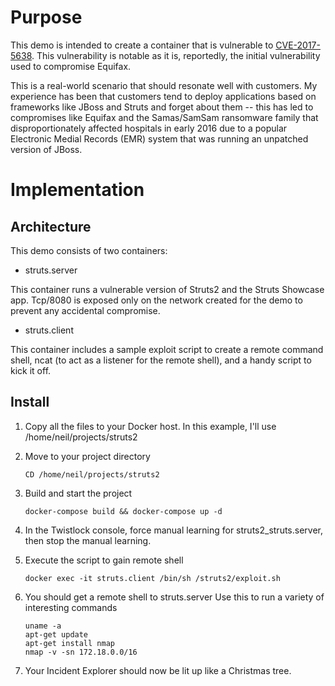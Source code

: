 # Purpose

This demo is intended to create a container that is vulnerable to [CVE-2017-5638](https://nvd.nist.gov/vuln/detail/CVE-2017-5638).  This vulnerability is notable as it is, reportedly, the initial vulnerability used to compromise Equifax.

This is a real-world scenario that should resonate well with customers.  My experience has been that customers tend to deploy applications based on frameworks like JBoss and Struts and forget about them -- this has led to compromises like Equifax and the Samas/SamSam ransomware family that disproportionately affected hospitals in early 2016 due to a popular Electronic Medial Records (EMR) system that was running an unpatched version of JBoss.  

# Implementation

## Architecture

This demo consists of two containers:

* struts.server

This container runs a vulnerable version of Struts2 and the Struts Showcase app.  Tcp/8080 is exposed only on the network created for the demo to prevent any accidental compromise.

* struts.client

This container includes a sample exploit script to create a remote command shell, ncat (to act as a listener for the remote shell), and a handy script to kick it off.

## Install

1. Copy all the files to your Docker host.  In this example, I'll use /home/neil/projects/struts2
2. Move to your project directory
    ```
    CD /home/neil/projects/struts2
    ```
3. Build and start the project
    ```
    docker-compose build && docker-compose up -d
    ```
4. In the Twistlock console, force manual learning for struts2_struts.server, then stop the manual learning.
5. Execute the script to gain remote shell
    ```
    docker exec -it struts.client /bin/sh /struts2/exploit.sh
    ```
6. You should get a remote shell to struts.server  Use this to run a variety of interesting commands

    ```
    uname -a
    apt-get update
    apt-get install nmap
    nmap -v -sn 172.18.0.0/16
    ```
    
7. Your Incident Explorer should now be lit up like a Christmas tree.
